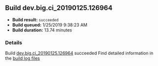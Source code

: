 ## Build dev.big.ci_20190125.126964
- **Build result:** `succeeded`
- **Build queued:** 1/25/2019 9:38:23 AM
- **Build duration:** 13.74 minutes
### Details
Build [dev.big.ci_20190125.126964](https://winappstudio.visualstudio.com/web/build.aspx?pcguid=a4ef43be-68ce-4195-a619-079b4d9834c2&builduri=vstfs%3a%2f%2f%2fBuild%2fBuild%2f26964) succeeded
Find detailed information in the [build log files](https://uwpctdiags.blob.core.windows.net/buildlogs/dev.big.ci_20190125.126964_logs.zip)
